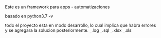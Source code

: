 Este es un framework para apps - automatizaciones

basado en python3.7 -v

todo el proyecto esta en modo desarrollo, lo cual implica que habra errores
y se agregara la solucion posteriormente.
_.log
_.sql
_.xlsx
_.xls

